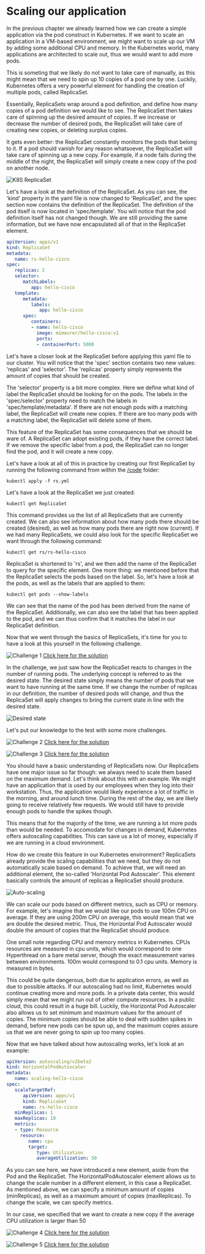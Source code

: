 # Scaling our application

In the previous chapter we already learned how we can create a simple application via the pod construct in Kubernetes. If we want to scale an application in a VM-based environment, we might want to scale up our VM by adding some additional CPU and memory. In the Kubernetes world, many applications are architected to scale out, thus we would want to add more pods.

This is someting that we likely do not want to take care of manually, as this might mean that we need to spin up 10 copies of a pod one by one. Luckily, Kubernetes offers a very powerful element for handling the creation of multiple pods, called ReplicaSet.

Essentially, ReplicaSets wrap around a pod definition, and define how many copies of a pod definition we would like to see. The ReplicaSet then takes care of spinning up the desired amount of copies. If we increase or decrease the number of desired pods, the ReplicaSet will take care of creating new copies, or deleting surplus copies.

It gets even better: the ReplicaSet constantly monitors the pods that belong to it. If a pod should vanish for any reason whatsoever, the ReplicaSet will take care of spinning up a new copy. For example, if a node fails during the middle of the night, the ReplicaSet will simply create a new copy of the pod on another node.

![K8S ReplicaSet](img/replicaset.png?raw=true "K8S ReplicaSet")

Let's have a look at the definition of the ReplicaSet. As you can see, the 'kind' property in the yaml file is now changed to 'ReplicaSet', and the spec section now contains the definition of the ReplicaSet. The definition of the pod itself is now located in 'spec/template'. You will notice that the pod definition itself has not changed though. We are still providing the same information, but we have now encapsulated all of that in the ReplicaSet element.

```yaml
apiVersion: apps/v1
kind: ReplicaSet
metadata:
   name: rs-hello-cisco
spec:
   replicas: 2
   selector:
      matchLabels:
         app: hello-cisco
   template:
      metadata:
         labels:
            app: hello-cisco
      spec:
         containers:
         - name: hello-cisco
           image: mimaurer/hello-cisco:v1
           ports:
           - containerPort: 5000
```

Let's have a closer look at the ReplicaSet before applying this yaml file to our cluster. You will notice that the 'spec' section contains two new values: 'replicas' and 'selector'. The 'replicas' property simply represents the amount of copies that should be created.

The 'selector' property is a bit more complex. Here we define what kind of label the ReplicaSet should be looking for on the pods. The labels in the 'spec/selector' property need to match the labels in 'spec/template/metadata'. If there are not enough pods with a matching label, the ReplicaSet will create new copies. If there are too many pods with a matching label, the ReplicaSet will delete some of them.

This feature of the ReplicaSet has some consequences that we should be ware of. A ReplicaSet can adopt existing pods, if they have the correct label. If we remove the specific label from a pod, the ReplicaSet can no longer find the pod, and it will create a new copy.

Let's have a look at all of this in practice by creating our first ReplicaSet by running the following command from within the [/code](code/ "/code") folder:

```
kubectl apply -f rs.yml
```

Let's have a look at the ReplicaSet we just created:

```
kubectl get ReplicaSet
```

This command provides us the list of all ReplicaSets that are currently created. We can also see information about how many pods there should be created (desired), as well as how many pods there are right now (current). If we had many ReplicaSets, we could also look for the specific ReplicaSet we want through the following command:

```
kubectl get rs/rs-hello-cisco
```

ReplicaSet is shortened to 'rs', and we then add the name of the ReplicaSet to query for the specific element. One more thing: we mentioned before that the ReplicaSet selects the pods based on the label. So, let's have a look at the pods, as well as the labels that are applied to them:

```
kubectl get pods --show-labels
```

We can see that the name of the pod has been derived from the name of the ReplicaSet. Additionally, we can also see the label that has been applied to the pod, and we can thus confirm that it matches the label in our ReplicaSet definition.

Now that we went through the basics of ReplicaSets, it's time for you to have a look at this yourself in the following challenge.

![Challenge 1](img/challenge1.png?raw=true "Challenge 1")
[Click here for the solution](./solutions/challenge1 "Click here for the solution")

In the challenge, we just saw how the ReplicaSet reacts to changes in the number of running pods. The underlying concept is referred to as the desired state. The desired state simply means the number of pods that we want to have running at the same time. If we change the number of replicas in our definition, the number of desired pods will change, and thus the ReplicaSet will apply changes to bring the current state in line with the desired state.

![Desired state](img/desired_state.png?raw=true "Desired state")

Let's put our knowledge to the test with some more challenges.

![Challenge 2](img/challenge2.png?raw=true "Challenge 2")
[Click here for the solution](./solutions/challenge2 "Click here for the solution")

![Challenge 3](img/challenge3.png?raw=true "Challenge 3")
[Click here for the solution](./solutions/challenge3 "Click here for the solution")

You should have a basic understanding of ReplicaSets now. Our ReplicaSets have one major issue so far though: we always need to scale them based on the maximum demand. Let's think about this with an example. We might have an application that is used by our employees when they log into their workstation. Thus, the application would likely experience a lot of traffic in the morning, and around lunch time. During the rest of the day, we are likely going to receive relatively few requests. We would still have to provide enough pods to handle the spikes though.

This means that for the majority of the time, we are running a lot more pods than would be needed. To accomodate for changes in demand, Kubernetes offers autoscaling capabilities. This can save us a lot of money, especially if we are running in a cloud environment.

How do we create this feature in our Kubernetes environment? ReplicaSets already provide the scaling capabilities that we need, but they do not automatically scale based on demand. To achieve that, we will need an additional element, the so-called 'Horizontal Pod Autoscaler'. This element basically controls the amount of replicas a ReplicaSet should produce.

![Auto-scaling](img/autoscaler.png?raw=true "Auto-scaling")

We can scale our pods based on different metrics, such as CPU or memory. For example, let's imagine that we would like our pods to use 100m CPU on average. If they are using 200m CPU on average, this would mean that we are double the desired metric. Thus, the Horizontal Pod Autoscaler would double the amount of copies that the ReplicaSet should produce.

One small note regarding CPU and memory metrics in Kubernetes. CPUs resources are measured in cpu units, which would correspond to one Hyperthread on a bare metal server, though the exact measurement varies between environments. 100m would correspond to 0.1 cpu units. Memory is measured in bytes.

This could be quite dangerous, both due to application errors, as well as due to possible attacks. If our autoscaling had no limit, Kubernetes would continue creating more and more pods. In a private data center, this would simply mean that we might run out of other compute resources. In a public cloud, this could result in a huge bill. Luckily, the Horizontal Pod Autoscaler also allows us to set minimum and maximum values for the amount of copies. The minimum copies should be able to deal with sudden spikes in demand, before new pods can be spun up, and the maximum copies assure us that we are never going to spin up too many copies.

Now that we have talked about how autoscaling works, let's look at an example:

```yaml
apiVersion: autoscaling/v2beta2
kind: HorizontalPodAutoscaler
metadata:
   name: scaling-hello-cisco
spec:
   scaleTargetRef:
      apiVersion: apps/v1
      kind: ReplicaSet
      name: rs-hello-cisco
   minReplicas: 1
   maxReplicas: 10
   metrics:
   - type: Resource
     resource:
        name: cpu
        target:
           type: Utilization
           averageUtilization: 50
```

As you can see here, we have introduced a new element, aside from the Pod and the ReplicaSet. The HorizontalPodAutoscaler element allows us to change the scale number in a different element, in this case a ReplicaSet. As mentioned above, we can specify a minimum amount of copies (minReplicas), as well as a maximum amount of copies (maxReplicas). To change the scale, we can specify metrics.

In our case, we specified that we want to create a new copy if the average CPU utilization is larger than 50






![Challenge 4](img/challenge4.png?raw=true "Challenge 4")
[Click here for the solution](./solutions/challenge4 "Click here for the solution")

![Challenge 5](img/challenge5.png?raw=true "Challenge 5")
[Click here for the solution](./solutions/challenge5 "Click here for the solution")
